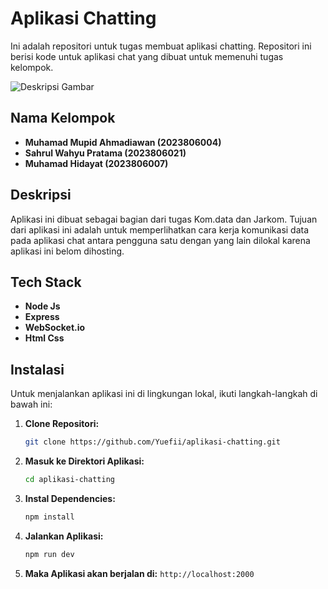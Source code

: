 # Aplikasi Chatting

Ini adalah repositori untuk tugas membuat aplikasi chatting. Repositori ini berisi kode untuk aplikasi chat yang dibuat untuk memenuhi tugas kelompok.

![Deskripsi Gambar](https://cdn.discordapp.com/attachments/1181254449285562378/1182854622302441522/4945ba15-2f33-4a17-b369-657c7e9421a1.png?ex=65863636&is=6573c136&hm=1739d61546bdf3b8df32e68325b54e3855bbb246f2d4024555d663b2e6f04b5f&)

## Nama Kelompok
- **Muhamad Mupid Ahmadiawan (2023806004)**
- **Sahrul Wahyu Pratama (2023806021)**
- **Muhamad Hidayat (2023806007)**

## Deskripsi

Aplikasi ini dibuat sebagai bagian dari tugas Kom.data dan Jarkom. Tujuan dari aplikasi ini adalah untuk memperlihatkan cara kerja komunikasi data pada aplikasi chat antara pengguna satu dengan yang lain dilokal karena aplikasi ini belom dihosting.

## Tech Stack

- **Node Js**
- **Express**
- **WebSocket.io**
- **Html Css**

## Instalasi

Untuk menjalankan aplikasi ini di lingkungan lokal, ikuti langkah-langkah di bawah ini:

1. **Clone Repositori:**
    ```bash
    git clone https://github.com/Yuefii/aplikasi-chatting.git
    ```
2. **Masuk ke Direktori Aplikasi:**
    ```bash
    cd aplikasi-chatting
    ```
3. **Instal Dependencies:** 
    ```bash
    npm install
    ```
4. **Jalankan Aplikasi:**
    ```bash
    npm run dev
    ```
4. **Maka Aplikasi akan berjalan di:**
    ```http://localhost:2000```